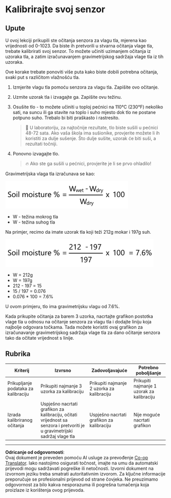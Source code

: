 <!--
CO_OP_TRANSLATOR_METADATA:
{
  "original_hash": "506d21b544d5de47406c89ad496a21cd",
  "translation_date": "2025-08-28T14:42:00+00:00",
  "source_file": "2-farm/lessons/2-detect-soil-moisture/assignment.md",
  "language_code": "hr"
}
-->
# Kalibrirajte svoj senzor

## Upute

U ovoj lekciji prikupili ste očitanja senzora za vlagu tla, mjerena kao vrijednosti od 0-1023. Da biste ih pretvorili u stvarna očitanja vlage tla, trebate kalibrirati svoj senzor. To možete učiniti uzimanjem očitanja iz uzoraka tla, a zatim izračunavanjem gravimetrijskog sadržaja vlage tla iz tih uzoraka.

Ove korake trebate ponoviti više puta kako biste dobili potrebna očitanja, svaki put s različitom vlažnošću tla.

1. Izmjerite vlagu tla pomoću senzora za vlagu tla. Zapišite ovo očitanje.

1. Uzmite uzorak tla i izvagajte ga. Zapišite ovu težinu.

1. Osušite tlo - to možete učiniti u toploj pećnici na 110°C (230°F) nekoliko sati, na suncu ili ga stavite na toplo i suho mjesto dok tlo ne postane potpuno suho. Trebalo bi biti praškasto i rastresito.

    > 💁 U laboratoriju, za najtočnije rezultate, tlo biste sušili u pećnici 48-72 sata. Ako vaša škola ima sušionike, provjerite možete li ih koristiti za dulje sušenje. Što dulje sušite, uzorak će biti suši, a rezultati točniji.

1. Ponovno izvagajte tlo.

    > 🔥 Ako ste ga sušili u pećnici, provjerite je li se prvo ohladilo!

Gravimetrijska vlaga tla izračunava se kao:

![postotak vlage tla je težina mokrog tla minus težina suhog tla, podijeljeno s težinom suhog tla, pomnoženo sa 100](../../../../../translated_images/gsm-calculation.6da38c6201eec14e7573bb2647aa18892883193553d23c9d77e5dc681522dfb2.hr.png)

* W - težina mokrog tla  
* W - težina suhog tla  

Na primjer, recimo da imate uzorak tla koji teži 212g mokar i 197g suh.

![Primjer izračuna](../../../../../translated_images/gsm-calculation-example.99f9803b4f29e97668e7c15412136c0c399ab12dbba0b89596fdae9d8aedb6fb.hr.png)

* W = 212g  
* W = 197g  
* 212 - 197 = 15  
* 15 / 197 = 0.076  
* 0.076 * 100 = 7.6%  

U ovom primjeru, tlo ima gravimetrijsku vlagu od 7.6%.

Kada prikupite očitanja za barem 3 uzorka, nacrtajte grafikon postotka vlage tla u odnosu na očitanje senzora za vlagu tla i dodajte liniju koja najbolje odgovara točkama. Tada možete koristiti ovaj grafikon za izračunavanje gravimetrijskog sadržaja vlage tla za dano očitanje senzora tako da očitate vrijednost s linije.

## Rubrika

| Kriterij | Izvrsno | Zadovoljavajuće | Potrebno poboljšanje |
| -------- | -------- | --------------- | -------------------- |
| Prikupljanje podataka za kalibraciju | Prikupiti najmanje 3 uzorka za kalibraciju | Prikupiti najmanje 2 uzorka za kalibraciju | Prikupiti najmanje 1 uzorak za kalibraciju |
| Izrada kalibriranog očitanja | Uspješno nacrtati grafikon za kalibraciju, očitati vrijednost sa senzora i pretvoriti je u gravimetrijski sadržaj vlage tla | Uspješno nacrtati grafikon za kalibraciju | Nije moguće nacrtati grafikon |

---

**Odricanje od odgovornosti**:  
Ovaj dokument je preveden pomoću AI usluge za prevođenje [Co-op Translator](https://github.com/Azure/co-op-translator). Iako nastojimo osigurati točnost, imajte na umu da automatski prijevodi mogu sadržavati pogreške ili netočnosti. Izvorni dokument na izvornom jeziku treba smatrati autoritativnim izvorom. Za ključne informacije preporučuje se profesionalni prijevod od strane čovjeka. Ne preuzimamo odgovornost za bilo kakva nesporazuma ili pogrešna tumačenja koja proizlaze iz korištenja ovog prijevoda.